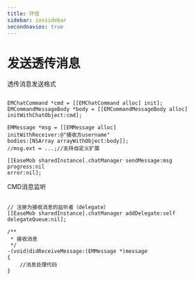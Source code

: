 ```yaml
---
title: 环信
sidebar: iossidebar
secondnavios: true
---
```


# 发送透传消息


透传消息发送格式

<pre class="hll"><code class="language-objective_c">
EMChatCommand *cmd = [[EMChatCommand alloc] init];
EMCommandMessageBody *body = [[EMCommandMessageBody alloc] initWithChatObject:cmd];

EMMessage *msg = [[EMMessage alloc]
initWithReceiver:@"接收方username"
bodies:[NSArray arrayWithObject:body]];
//msg.ext = ...;//支持自定义扩展

[[EaseMob sharedInstance].chatManager sendMessage:msg
progress:nil
error:nil];
</code></pre>

CMD消息监听

<pre class="hll"><code class="language-java">
// 注册为接收消息的监听者（delegate）
[[EaseMob sharedInstance].chatManager addDelegate:self delegateQueue:nil];
	
/**
 * 接收消息
 */
-(void)didReceiveMessage:(EMMessage *)message
{
    //消息处理代码
}
	
</code></pre>


